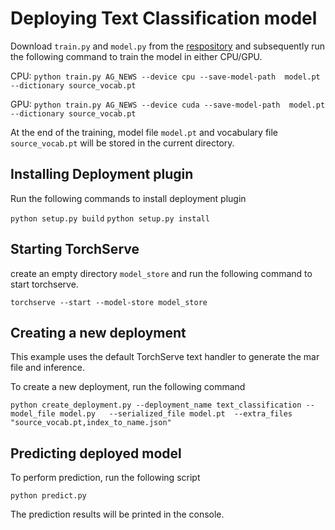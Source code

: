 # Deploying Text Classification model

Download `train.py` and `model.py` from the [respository](https://github.com/pytorch/serve/tree/master/examples/text_classification)
and subsequently run the following command to train the model in either CPU/GPU.

CPU: `python train.py AG_NEWS --device cpu --save-model-path  model.pt --dictionary source_vocab.pt`

GPU: `python train.py AG_NEWS --device cuda --save-model-path  model.pt --dictionary source_vocab.pt`

At the end of the training, model file `model.pt` and vocabulary file `source_vocab.pt` will be stored in the current directory.

## Installing Deployment plugin

Run the following commands to install deployment plugin

`python setup.py build`
`python setup.py install`


## Starting TorchServe

create an empty directory `model_store` and run the following command to start torchserve.

`torchserve --start --model-store model_store`


## Creating a new deployment

This example uses the default TorchServe text handler to generate the mar file and inference.

To create a new deployment, run the following command

`python create_deployment.py --deployment_name text_classification --model_file model.py   --serialized_file model.pt  --extra_files "source_vocab.pt,index_to_name.json"`



## Predicting deployed model

To perform prediction, run the following script

`python predict.py`

The prediction results will be printed in the console.



